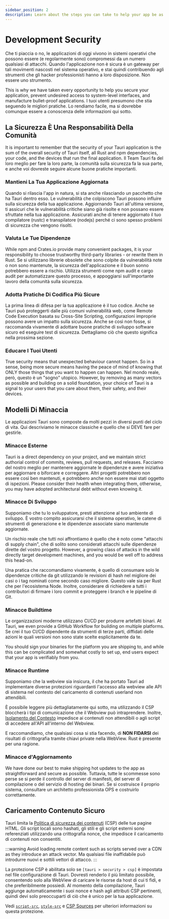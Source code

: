 ```yaml
---
sidebar_position: 2
description: Learn about the steps you can take to help your app be as secure as possible.
---
```


# Development Security

Che ti piaccia o no, le applicazioni di oggi vivono in sistemi operativi che possono essere (e regolarmente sono) compromessi da un numero qualsiasi di attacchi. Quando l'applicazione non è sicura è un gateway per tali movimenti nascosti nel sistema operativo, e stai quindi contribuendo agli strumenti che gli hacker professionisti hanno a loro disposizione. Non essere uno strumento.

This is why we have taken every opportunity to help you secure your application, prevent undesired access to system-level interfaces, and manufacture bullet-proof applications. I tuoi utenti presumono che stia seguendo le migliori pratiche. Lo rendiamo facile, ma si dovrebbe comunque essere a conoscenza delle informazioni qui sotto.

## La Sicurezza È Una Responsabilità Della Comunità

It is important to remember that the security of your Tauri application is the sum of the overall security of Tauri itself, all Rust and npm dependencies, your code, and the devices that run the final application. Il Team Tauri fa del loro meglio per fare la loro parte, la comunità sulla sicurezza fa la sua parte, e anche voi dovreste seguire alcune buone pratiche importanti.

### Mantieni La Tua Applicazione Aggiornata

Quando si rilascia l'app in natura, si sta anche rilasciando un pacchetto che ha Tauri dentro esso. Le vulnerabilità che colpiscono Tauri possono influire sulla sicurezza della tua applicazione. Aggiornando Tauri all'ultima versione, ti assicuri che le vulnerabilità critiche siano già risolte e non possano essere sfruttate nella tua applicazione. Assicurati anche di tenere aggiornato il tuo compilatore (rustc) e transpilatore (nodejs) perché ci sono spesso problemi di sicurezza che vengono risolti.

### Valuta Le Tue Dipendenze

While npm and Crates.io provide many convenient packages, it is your responsibility to choose trustworthy third-party libraries - or rewrite them in Rust. Se si utilizzano librerie obsolete che sono colpite da vulnerabilità note o non sono mantenute, la sicurezza dell'applicazione e il buon sonno potrebbero essere a rischio. Utilizza strumenti come npm audit e cargo audit per automatizzare questo processo, e appoggiarsi sull'importante lavoro della comunità sulla sicurezza.

### Adotta Pratiche Di Codifica Più Sicure

La prima linea di difesa per la tua applicazione è il tuo codice. Anche se Tauri può proteggerti dalle più comuni vulnerabilità web, come Remote Code Execution basata su Cross-Site Scripting, configurazioni improprie possono avere un impatto sulla sicurezza. Anche se così non fosse, si raccomanda vivamente di adottare buone pratiche di sviluppo software sicuro ed eseguire test di sicurezza. Dettagliamo ciò che questo significa nella prossima sezione.

### Educare I Tuoi Utenti

True security means that unexpected behaviour cannot happen. So in a sense, being more secure means having the peace of mind of knowing that ONLY those things that you want to happen can happen. Nel mondo reale, però, questo è un "sogno" utopico. However, by removing as many vectors as possible and building on a solid foundation, your choice of Tauri is a signal to your users that you care about them, their safety, and their devices.

## Modelli Di Minaccia

Le applicazioni Tauri sono composte da molti pezzi in diversi punti del ciclo di vita. Qui descriviamo le minacce classiche e quello che si DEVE fare per gestirle.

### Minacce Esterne

Tauri is a direct dependency on your project, and we maintain strict authorial control of commits, reviews, pull requests, and releases. Facciamo del nostro meglio per mantenere aggiornate le dipendenze e avere iniziativa per aggiornare o biforcare e correggere. Altri progetti potrebbero non essere così ben mantenuti, e potrebbero anche non essere mai stati oggetto di ispezioni. Please consider their health when integrating them, otherwise, you may have adopted architectural debt without even knowing it.

### Minacce Di Sviluppo

Supponiamo che tu lo sviluppatore, presti attenzione al tuo ambiente di sviluppo. È vostro compito assicurarsi che il sistema operativo, le catene di strumenti di generazione e le dipendenze associate siano mantenute aggiornate.

Un rischio reale che tutti noi affrontiamo è quello che è noto come "attacchi di supply chain", che di solito sono considerati attacchi sulle dipendenze dirette del vostro progetto. However, a growing class of attacks in the wild directly target development machines, and you would be well off to address this head-on.

Una pratica che raccomandiamo vivamente, è quello di consumare solo le dipendenze critiche da git utilizzando le revisioni di hash nel migliore dei casi o i tag nominati come secondo caso migliore. Questo vale sia per Rust che per l'ecosistema Node. Inoltre, considerare di richiedere a tutti i contributori di firmare i loro commit e proteggere i branch e le pipeline di Git.

### Minacce Buildtime

Le organizzazioni moderne utilizzano CI/CD per produrre artefatti binari. At Tauri, we even provide a GitHub Workflow for building on multiple platforms. Se crei il tuo CI/CD dipendente da strumenti di terze parti, diffidati delle azioni le quali versioni non sono state scelte esplicitamente da te.

You should sign your binaries for the platform you are shipping to, and while this can be complicated and somewhat costly to set up, end users expect that your app is verifiably from you.

### Minacce Runtime

Supponiamo che la webview sia insicura, il che ha portato Tauri ad implementare diverse protezioni riguardanti l'accesso alla webview alle API di sistema nel contesto del caricamento di contenuti userland non attendibili.

È possibile leggere più dettagliatamente qui sotto, ma utilizzando il CSP bloccherà i tipi di comunicazione che il Webview può intraprendere. Inoltre, [Isolamento del Contesto](#) impedisce ai contenuti non attendibili o agli script di accedere all'API all'interno del Webview.

E raccomandiamo, che qualsiasi cosa si stia facendo, di **NON FIDARSI** dei risultati di crittografia tramite chiavi private nella WebView. Rust è presente per una ragione.

### Minacce d'Aggiornamento

We have done our best to make shipping hot updates to the app as straightforward and secure as possible. Tuttavia, tutte le scommesse sono perse se si perde il controllo del server di manifesti, del server di compilazione o del servizio di hosting dei binari. Se si costruisce il proprio sistema, consultare un architetto professionista OPS e costruirlo correttamente.

## Caricamento Contenuto Sicuro

Tauri limita la [Politica di sicurezza dei contenuti][] (CSP) delle tue pagine HTML. Gli script locali sono hashati, gli stili e gli script esterni sono referenziati utilizzando una crittografia nonce, che impedisce il caricamento di contenuti non consentiti.

:::warning
Avoid loading remote content such as scripts served over a CDN as they introduce an attack vector. Ma qualsiasi file inaffidabile può introdurre nuovi e sottili vettori di attacco.
:::

La protezione CSP è abilitata solo se `[tauri > security > csp]` è impostata nel file configurazione di Tauri. Dovresti renderlo il più limitato possibile, consentendo solo alla WebView di caricare le risorse da host di cui ti fidi, e che preferibilmente possiedi. Al momento della compilazione, Tauri aggiunge automaticamente i suoi nonce e hash agli attributi CSP pertinenti, quindi devi solo preoccuparti di ciò che è unico per la tua applicazione.

Vedi [`script-src`][], [`style-src`][] e [CSP Sources][] per ulteriori informazioni su questa protezione.

[Politica di sicurezza dei contenuti]: https://developer.mozilla.org/en-US/docs/Web/HTTP/CSP
[`script-src`]: https://developer.mozilla.org/en-US/docs/Web/HTTP/Headers/Content-Security-Policy/script-src
[`style-src`]: https://developer.mozilla.org/en-US/docs/Web/HTTP/Headers/Content-Security-Policy/style-src
[CSP Sources]: https://developer.mozilla.org/en-US/docs/Web/HTTP/Headers/Content-Security-Policy/Sources#sources
